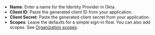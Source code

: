 * **Name**: Enter a name for the Identity Provider in Okta.
* **Client ID**: Paste the generated client ID from your <StackSnippet snippet="idp" inline /> application.
* **Client Secret**: Paste the generated client secret from your <StackSnippet snippet="idp" inline /> application.
* **Scopes**: Leave the defaults for a simple sign-in flow. You can also add scopes. See [Organization scopes](https://developer.xero.com/documentation/guides/oauth2/scopes).
